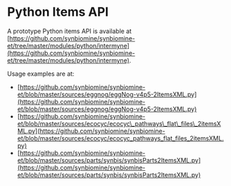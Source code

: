 # Python Items API

A prototype Python items API is available at [https://github.com/synbiomine/synbiomine-et/tree/master/modules/python/intermyne](https://github.com/synbiomine/synbiomine-et/tree/master/modules/python/intermyne).

Usage examples are at:

* [https://github.com/synbiomine/synbiomine-et/blob/master/sources/eggnog/eggNog-v4p5-2ItemsXML.py](https://github.com/synbiomine/synbiomine-et/blob/master/sources/eggnog/eggNog-v4p5-2ItemsXML.py)
* [https://github.com/synbiomine/synbiomine-et/blob/master/sources/ecocyc/ecocyc\_pathways\_flat\_files\_2itemsXML.py](https://github.com/synbiomine/synbiomine-et/blob/master/sources/ecocyc/ecocyc_pathways_flat_files_2itemsXML.py)
* [https://github.com/synbiomine/synbiomine-et/blob/master/sources/parts/synbis/synbisParts2ItemsXML.py](https://github.com/synbiomine/synbiomine-et/blob/master/sources/parts/synbis/synbisParts2ItemsXML.py)


